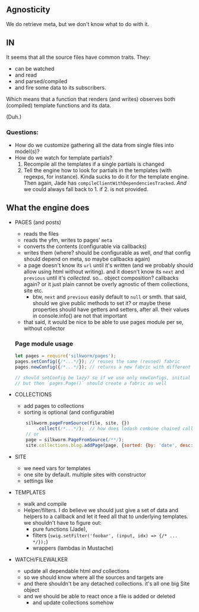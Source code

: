 ## Agnosticity

We do retrieve meta, but we don't know what to do with it.

## IN

It seems that all the source files have common traits. They:
- can be watched
- and read
- and parsed/compiled
- and fire some data to its subscribers.

Which means that a function that renders (and writes) observes both (compiled) template functions and its data.

(Duh.)

### Questions:
- How do we customize gathering all the data from single files into model(s)?
- How do we watch for template partials?
    1. Recompile all the templates if a single partials is changed
    2. Tell the engine how to look for partials in the templates (with regexps, for instance). Kinda sucks to do it for the template engine. Then again, Jade has `compileClientWithDependenciesTracked`. _And_ we could always fall back to 1. if 2. is not provided.


## What the engine does
- PAGES (and posts)
    - reads the files
    - reads the yfm, writes to pages’ `meta`
    - converts the contents (configurable via callbacks)
    - writes them (where? should be configurable as well, _and_ that config should depend on meta, so maybe callbacks again)
    - a page doesn't know its `url` until it's written (and we probably should allow using html without writing). and it doesn't know its `next` and `previous` until it's _collected_. so... object composition? callbacks again? or it just plain cannot be overly agnostic of them collections, site etc.
        - btw, `next` and `previous` easily default to `null` or smth. that said, should we give public methods to set it? or maybe these properties should have getters and setters, after all. their values in console.info() are not that important
    - that said, it would be nice to be able to use pages module per se, without collector
    
    ### Page module usage
    ```js
    let pages = require('silkworm/pages');
    pages.setConfig({/*...*/}); // reuses the same (reused) fabric
    pages.newConfig({/*...*/}); // returns a new fabric with different settings

    // should setConfig be lazy? so if we use only newConfigs, initial fabric doesn't go unused
    // but then `pages.Page()` should create a fabric as well
    ```
    

- COLLECTIONS
    - add pages to collections
    - sorting is optional (and configurable)
    ```js
        silkworm.pageFromSource(file, site, {})
            .collect(/*...*/);  // how does lodash combine chained calls with modularity?
        // or
        page = silkworm.PageFromSource(/**/);
        site.collections.blog.addPage(page, {sorted: {by: 'date', desc: true}});
    ```
    
- SITE
    - we need vars for templates
    - one site by default. multiple sites with constructor
    - settings like
    
- TEMPLATES
    - walk and compile
    - Helper/filters. I do believe we should just give a set of data and helpers to a callback and let it feed all that to underlying templates. we shouldn't have to figure out:
        - pure functions (Jade),
        - filters (`swig.setFilter('foobar', (input, idx) => {/* ... */});`)
        - wrappers (lambdas in Mustache)
    
- WATCH/FILEWALKER
    - update all dependable html _and_ collections
    - so we should know where all the sources and targets are
    - and there shouldn't be any detached collections. it's all one big Site object
    - and we should be able to react once a file is added or deleted
        - and update collections somehow